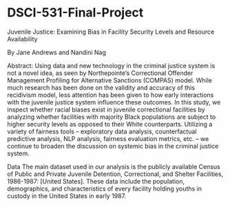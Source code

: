 # DSCI-531-Final-Project
Juvenile Justice: Examining Bias in Facility Security Levels and Resource Availability 

By Jane Andrews and Nandini Nag

Abstract:
Using data and new technology in the criminal justice system is not a novel idea, as seen by Northepointe’s Correctional Offender Management Profiling for Alternative Sanctions (COMPAS) model. While much research has been done on the validity and accuracy of this recidivism model, less attention has been given to how early interactions with the juvenile justice system influence these outcomes. In this study, we inspect whether racial biases exist in juvenile correctional facilities by analyzing whether facilities with majority Black populations are subject to higher security levels as opposed to their White counterparts. Utilizing a variety of fairness tools – exploratory data analysis, counterfactual predictive analysis, NLP analysis, fairness evaluation metrics, etc. – we continue to broaden the discussion on systemic bias in the criminal justice system.

Data
The main dataset used in our analysis is the publicly available Census of Public and Private Juvenile Detention, Correctional, and Shelter Facilities, 1986-1987: [United States]. These data include the population, demographics, and characteristics of every facility holding youths in custody in the United States in early 1987.


